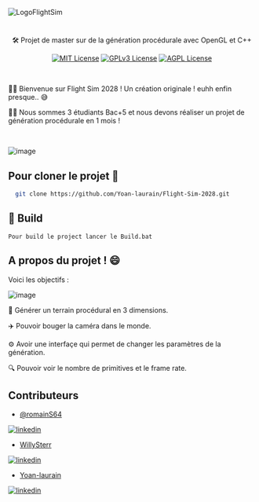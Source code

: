 ![LogoFlightSim](https://github.com/Yoan-laurain/OpenGLDiscovery/assets/80961060/259cda0e-d648-4415-9fb3-07b687e93cdb)

#

<p align="center">🛠 Projet de master sur de la génération procédurale avec OpenGL et C++</p>

<div align="center">

[![MIT License](https://img.shields.io/badge/License-MIT-green.svg)](https://choosealicense.com/licenses/mit/)
[![GPLv3 License](https://img.shields.io/badge/License-GPL%20v3-yellow.svg)](https://opensource.org/licenses/)
[![AGPL License](https://img.shields.io/badge/license-AGPL-blue.svg)](http://www.gnu.org/licenses/agpl-3.0)

</div>

<br/>

👩‍💻 Bienvenue sur Flight Sim 2028 ! Un création originale ! euhh enfin presque.. 😅

👨‍🎓 Nous sommes 3 étudiants Bac+5 et nous devons réaliser un projet de génération procédurale en 1 mois ! 

<br/>

![image](https://github.com/Yoan-laurain/OpenGLDiscovery/assets/80961060/9bc4a0fe-9260-4293-89d1-0d28c479375a)

## Pour cloner le projet 👋

```bash
  git clone https://github.com/Yoan-laurain/Flight-Sim-2028.git
```

## 🚀 Build

```
Pour build le project lancer le Build.bat
```

## A propos du projet ! 😄

Voici les objectifs : 

![image](https://github.com/Yoan-laurain/OpenGLDiscovery/assets/80961060/6e27162f-6f84-427c-9fea-d7beca8d5457)

🌄 Générer un terrain procédural en 3 dimensions.

✈️ Pouvoir bouger la caméra dans le monde.

⚙️ Avoir une interfaçe qui permet de changer les paramètres de la génération.
  
🔍 Pouvoir voir le nombre de primitives et le frame rate.

## Contributeurs

- [@romainS64](https://github.com/RomainS64)

[![linkedin](https://img.shields.io/badge/linkedin-0A66C2?style=for-the-badge&logo=linkedin&logoColor=white)](https://www.linkedin.com/in/romain-salha/)
  
- [WillySterr](https://github.com/WillySterr)

[![linkedin](https://img.shields.io/badge/linkedin-0A66C2?style=for-the-badge&logo=linkedin&logoColor=white)](https://www.linkedin.com/in/charly-picard-b4935a193/)

- [Yoan-laurain](https://github.com/Yoan-laurain)
  
[![linkedin](https://img.shields.io/badge/linkedin-0A66C2?style=for-the-badge&logo=linkedin&logoColor=white)](https://fr.linkedin.com/in/yoan-laurain-568886213)
